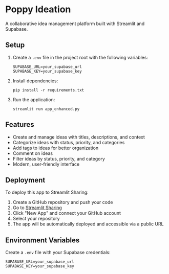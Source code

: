 # Poppy Ideation

A collaborative idea management platform built with Streamlit and Supabase.

## Setup

1. Create a `.env` file in the project root with the following variables:
   ```
   SUPABASE_URL=your_supabase_url
   SUPABASE_KEY=your_supabase_key
   ```

2. Install dependencies:
   ```
   pip install -r requirements.txt
   ```

3. Run the application:
   ```
   streamlit run app_enhanced.py
   ```

## Features

- Create and manage ideas with titles, descriptions, and context
- Categorize ideas with status, priority, and categories
- Add tags to ideas for better organization
- Comment on ideas
- Filter ideas by status, priority, and category
- Modern, user-friendly interface

## Deployment

To deploy this app to Streamlit Sharing:

1. Create a GitHub repository and push your code
2. Go to [Streamlit Sharing](https://share.streamlit.io/)
3. Click "New App" and connect your GitHub account
4. Select your repository
5. The app will be automatically deployed and accessible via a public URL

## Environment Variables

Create a `.env` file with your Supabase credentials:

```
SUPABASE_URL=your_supabase_url
SUPABASE_KEY=your_supabase_key
```
